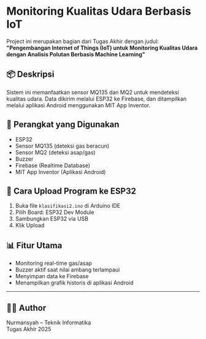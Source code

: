 
# Monitoring Kualitas Udara Berbasis IoT

Project ini merupakan bagian dari Tugas Akhir dengan judul:  
**"Pengembangan Internet of Things (IoT) untuk Monitoring Kualitas Udara dengan Analisis Polutan Berbasis Machine Learning"**

## 📦 Deskripsi
Sistem ini memanfaatkan sensor MQ135 dan MQ2 untuk mendeteksi kualitas udara. Data dikirim melalui ESP32 ke Firebase, dan ditampilkan melalui aplikasi Android menggunakan MIT App Inventor.

## 🔧 Perangkat yang Digunakan
- ESP32
- Sensor MQ135 (deteksi gas beracun)
- Sensor MQ2 (deteksi asap/gas)
- Buzzer
- Firebase (Realtime Database)
- MIT App Inventor (Aplikasi Android)

## 🔌 Cara Upload Program ke ESP32
1. Buka file `klasifikasi2.ino` di Arduino IDE
2. Pilih Board: ESP32 Dev Module
3. Sambungkan ESP32 via USB
4. Klik Upload

## 📊 Fitur Utama
- Monitoring real-time gas/asap
- Buzzer aktif saat nilai ambang terlampaui
- Menyimpan data ke Firebase
- Menampilkan grafik historis di aplikasi Android

---

## 👨‍💻 Author
Nurmansyah – Teknik Informatika  
Tugas Akhir 2025
